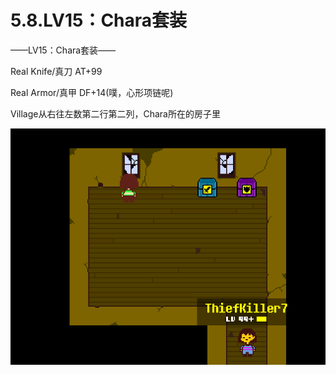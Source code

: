 # 5.8.LV15：Chara套装



——LV15：Chara套装——

Real Knife/真刀 AT+99

Real Armor/真甲 DF+14(噗，心形项链呢)

Village从右往左数第二行第二列，Chara所在的房子里

![12](12.png)

